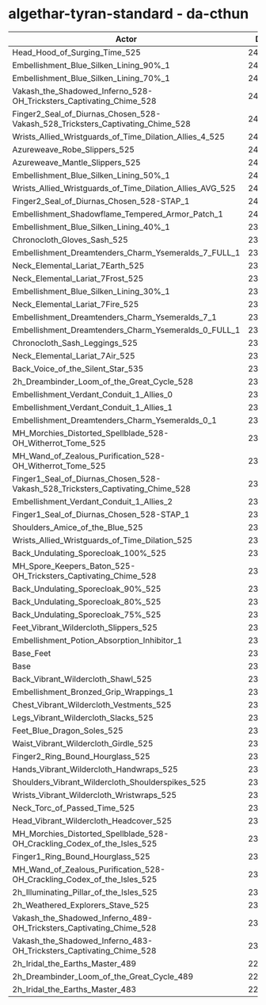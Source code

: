 # algethar-tyran-standard - da-cthun
| Actor | DPS | Increase |
|---|:---:|:---:|
|Head_Hood_of_Surging_Time_525|244477|2.67%|
|Embellishment_Blue_Silken_Lining_90%_1|242621|1.89%|
|Embellishment_Blue_Silken_Lining_70%_1|241531|1.43%|
|Vakash_the_Shadowed_Inferno_528-OH_Tricksters_Captivating_Chime_528|241469|1.41%|
|Finger2_Seal_of_Diurnas_Chosen_528-Vakash_528_Tricksters_Captivating_Chime_528|241346|1.35%|
|Wrists_Allied_Wristguards_of_Time_Dilation_Allies_4_525|241183|1.29%|
|Azureweave_Robe_Slippers_525|240823|1.13%|
|Azureweave_Mantle_Slippers_525|240711|1.09%|
|Embellishment_Blue_Silken_Lining_50%_1|240585|1.03%|
|Wrists_Allied_Wristguards_of_Time_Dilation_Allies_AVG_525|240572|1.03%|
|Finger2_Seal_of_Diurnas_Chosen_528-STAP_1|240287|0.91%|
|Embellishment_Shadowflame_Tempered_Armor_Patch_1|240246|0.89%|
|Embellishment_Blue_Silken_Lining_40%_1|239963|0.77%|
|Chronocloth_Gloves_Sash_525|239817|0.71%|
|Embellishment_Dreamtenders_Charm_Ysemeralds_7_FULL_1|239640|0.64%|
|Neck_Elemental_Lariat_7Earth_525|239585|0.61%|
|Neck_Elemental_Lariat_7Frost_525|239576|0.61%|
|Embellishment_Blue_Silken_Lining_30%_1|239532|0.59%|
|Neck_Elemental_Lariat_7Fire_525|239516|0.58%|
|Embellishment_Dreamtenders_Charm_Ysemeralds_7_1|239435|0.55%|
|Embellishment_Dreamtenders_Charm_Ysemeralds_0_FULL_1|239413|0.54%|
|Chronocloth_Sash_Leggings_525|239309|0.50%|
|Neck_Elemental_Lariat_7Air_525|239283|0.49%|
|Back_Voice_of_the_Silent_Star_535|239237|0.47%|
|2h_Dreambinder_Loom_of_the_Great_Cycle_528|239180|0.44%|
|Embellishment_Verdant_Conduit_1_Allies_0|239089|0.41%|
|Embellishment_Verdant_Conduit_1_Allies_1|239070|0.40%|
|Embellishment_Dreamtenders_Charm_Ysemeralds_0_1|239064|0.40%|
|MH_Morchies_Distorted_Spellblade_528-OH_Witherrot_Tome_525|239045|0.39%|
|MH_Wand_of_Zealous_Purification_528-OH_Witherrot_Tome_525|238996|0.37%|
|Finger1_Seal_of_Diurnas_Chosen_528-Vakash_528_Tricksters_Captivating_Chime_528|238990|0.36%|
|Embellishment_Verdant_Conduit_1_Allies_2|238987|0.36%|
|Finger1_Seal_of_Diurnas_Chosen_528-STAP_1|238900|0.33%|
|Shoulders_Amice_of_the_Blue_525|238742|0.26%|
|Wrists_Allied_Wristguards_of_Time_Dilation_525|238571|0.19%|
|Back_Undulating_Sporecloak_100%_525|238442|0.13%|
|MH_Spore_Keepers_Baton_525-OH_Tricksters_Captivating_Chime_528|238396|0.11%|
|Back_Undulating_Sporecloak_90%_525|238368|0.10%|
|Back_Undulating_Sporecloak_80%_525|238321|0.08%|
|Back_Undulating_Sporecloak_75%_525|238269|0.06%|
|Feet_Vibrant_Wildercloth_Slippers_525|238257|0.06%|
|Embellishment_Potion_Absorption_Inhibitor_1|238223|0.04%|
|Base_Feet|238210|0.04%|
|Base|238123|0.00%|
|Back_Vibrant_Wildercloth_Shawl_525|238112|0.00%|
|Embellishment_Bronzed_Grip_Wrappings_1|238018|-0.04%|
|Chest_Vibrant_Wildercloth_Vestments_525|238014|-0.05%|
|Legs_Vibrant_Wildercloth_Slacks_525|237986|-0.06%|
|Feet_Blue_Dragon_Soles_525|237975|-0.06%|
|Waist_Vibrant_Wildercloth_Girdle_525|237892|-0.10%|
|Finger2_Ring_Bound_Hourglass_525|237886|-0.10%|
|Hands_Vibrant_Wildercloth_Handwraps_525|237822|-0.13%|
|Shoulders_Vibrant_Wildercloth_Shoulderspikes_525|237790|-0.14%|
|Wrists_Vibrant_Wildercloth_Wristwraps_525|237759|-0.15%|
|Neck_Torc_of_Passed_Time_525|237727|-0.17%|
|Head_Vibrant_Wildercloth_Headcover_525|237574|-0.23%|
|MH_Morchies_Distorted_Spellblade_528-OH_Crackling_Codex_of_the_Isles_525|237500|-0.26%|
|Finger1_Ring_Bound_Hourglass_525|237379|-0.31%|
|MH_Wand_of_Zealous_Purification_528-OH_Crackling_Codex_of_the_Isles_525|237343|-0.33%|
|2h_Illuminating_Pillar_of_the_Isles_525|236965|-0.49%|
|2h_Weathered_Explorers_Stave_525|235861|-0.95%|
|Vakash_the_Shadowed_Inferno_489-OH_Tricksters_Captivating_Chime_528|233044|-2.13%|
|Vakash_the_Shadowed_Inferno_483-OH_Tricksters_Captivating_Chime_528|232032|-2.56%|
|2h_Iridal_the_Earths_Master_489|228142|-4.19%|
|2h_Dreambinder_Loom_of_the_Great_Cycle_489|227532|-4.45%|
|2h_Iridal_the_Earths_Master_483|226687|-4.80%|

